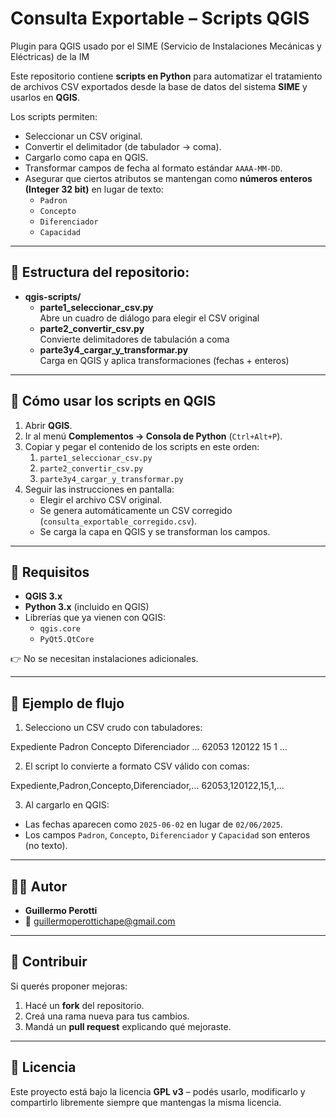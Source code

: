 # Consulta Exportable – Scripts QGIS
Plugin para QGIS usado por el SIME (Servicio de Instalaciones Mecánicas y Eléctricas) de la IM


Este repositorio contiene **scripts en Python** para automatizar el tratamiento de archivos CSV exportados desde la base de datos del sistema **SIME** y usarlos en **QGIS**.  

Los scripts permiten:
- Seleccionar un CSV original.
- Convertir el delimitador (de tabulador → coma).
- Cargarlo como capa en QGIS.
- Transformar campos de fecha al formato estándar `AAAA-MM-DD`.
- Asegurar que ciertos atributos se mantengan como **números enteros (Integer 32 bit)** en lugar de texto:
  - `Padron`
  - `Concepto`
  - `Diferenciador`
  - `Capacidad`

---

## 📂 Estructura del repositorio:

- **qgis-scripts/**
  - **parte1_seleccionar_csv.py**  
    Abre un cuadro de diálogo para elegir el CSV original
  - **parte2_convertir_csv.py**  
    Convierte delimitadores de tabulación a coma
  - **parte3y4_cargar_y_transformar.py**  
    Carga en QGIS y aplica transformaciones (fechas + enteros)

---

## 🚀 Cómo usar los scripts en QGIS

1. Abrir **QGIS**.
2. Ir al menú **Complementos → Consola de Python** (`Ctrl+Alt+P`).
3. Copiar y pegar el contenido de los scripts en este orden:
   1. `parte1_seleccionar_csv.py`  
   2. `parte2_convertir_csv.py`  
   3. `parte3y4_cargar_y_transformar.py`  
4. Seguir las instrucciones en pantalla:
   - Elegir el archivo CSV original.
   - Se genera automáticamente un CSV corregido (`consulta_exportable_corregido.csv`).
   - Se carga la capa en QGIS y se transforman los campos.

---

## 🧩 Requisitos

- **QGIS 3.x**
- **Python 3.x** (incluido en QGIS)
- Librerías que ya vienen con QGIS:
  - `qgis.core`
  - `PyQt5.QtCore`

👉 No se necesitan instalaciones adicionales.

---

## 📖 Ejemplo de flujo

1. Selecciono un CSV crudo con tabuladores:  

Expediente Padron Concepto Diferenciador ...
62053 120122 15 1 ...


2. El script lo convierte a formato CSV válido con comas:  

Expediente,Padron,Concepto,Diferenciador,...
62053,120122,15,1,...


3. Al cargarlo en QGIS:
- Las fechas aparecen como `2025-06-02` en lugar de `02/06/2025`.
- Los campos `Padron`, `Concepto`, `Diferenciador` y `Capacidad` son enteros (no texto).

---

## 👨‍💻 Autor

- **Guillermo Perotti**  
- 📧 guillermoperottichape@gmail.com  

---

## 🤝 Contribuir

Si querés proponer mejoras:
1. Hacé un **fork** del repositorio.
2. Creá una rama nueva para tus cambios.
3. Mandá un **pull request** explicando qué mejoraste.

---

## 📜 Licencia

Este proyecto está bajo la licencia **GPL v3** – podés usarlo, modificarlo y compartirlo libremente siempre que mantengas la misma licencia.